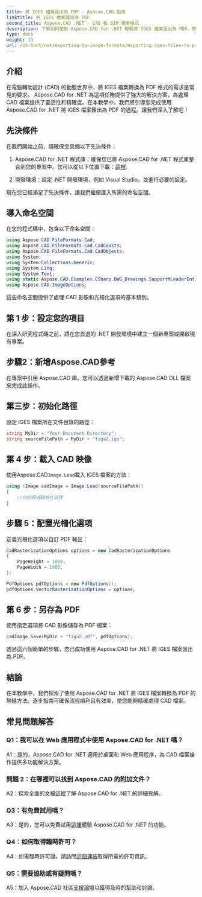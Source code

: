 ```yaml
---
title: 將 IGES 檔案匯出為 PDF - Aspose.CAD 指南
linktitle: 將 IGES 檔案匯出為 PDF
second_title: Aspose.CAD .NET - CAD 和 BIM 檔案格式
description: 了解如何使用 Aspose.CAD for .NET 輕鬆將 IGES 檔案匯出為 PDF。按照我們的逐步指南進行精確的 CAD 檔案操作。
type: docs
weight: 11
url: /zh-hant/net/exporting-to-image-formats/exporting-iges-files-to-pdf/
---
```

## 介紹

在電腦輔助設計 (CAD) 的動態世界中，將 IGES 檔案轉換為 PDF 格式的需求是常見的要求。 Aspose.CAD for .NET 為這項任務提供了強大的解決方案，為處理 CAD 檔案提供了靈活性和精確度。在本教學中，我們將引導您完成使用 Aspose.CAD for .NET 將 IGES 檔案匯出為 PDF 的過程。讓我們深入了解吧！

## 先決條件

在我們開始之前，請確保您具備以下先決條件：

1.  Aspose.CAD for .NET 程式庫：確保您已將 Aspose.CAD for .NET 程式庫整合到您的專案中。您可以從以下位置下載：[這裡](https://releases.aspose.com/cad/net/).

2. 開發環境：設定 .NET 開發環境，例如 Visual Studio，並進行必要的設定。

現在您已經滿足了先決條件，讓我們繼續匯入所需的命名空間。

## 導入命名空間

在您的程式碼中，包含以下命名空間：

```csharp
using Aspose.CAD.FileFormats.Cad;
using Aspose.CAD.FileFormats.Cad.CadConsts;
using Aspose.CAD.FileFormats.Cad.CadObjects;
using System;
using System.Collections.Generic;
using System.Linq;
using System.Text;
using static Aspose.CAD.Examples.CSharp.DWG_Drawings.SupportMLeaderEntityForDWGFormat;
using Aspose.CAD.ImageOptions;
```

這些命名空間提供了處理 CAD 影像和光柵化選項的基本類別。

## 第 1 步：設定您的項目

在深入研究程式碼之前，請在您首選的 .NET 開發環境中建立一個新專案或開啟現有專案。

## 步驟2：新增Aspose.CAD參考

在專案中引用 Aspose.CAD 庫。您可以透過新增下載的 Aspose.CAD DLL 檔案來完成此操作。

## 第三步：初始化路徑

設定 IGES 檔案所在文件目錄的路徑：

```csharp
string MyDir = "Your Document Directory";
string sourceFilePath = MyDir + "figa2.igs";
```

## 第 4 步：載入 CAD 映像

使用Aspose.CAD`Image.Load`載入 IGES 檔案的方法：

```csharp
using (Image cadImage = Image.Load(sourceFilePath))
{
    //你的程式碼放在這裡
}
```

## 步驟 5：配置光柵化選項

定義光柵化選項以自訂 PDF 輸出：

```csharp
CadRasterizationOptions options = new CadRasterizationOptions
{
    PageHeight = 1000,
    PageWidth = 1000,
};

PdfOptions pdfOptions = new PdfOptions();
pdfOptions.VectorRasterizationOptions = options;
```

## 第 6 步：另存為 PDF

使用指定選項將 CAD 影像儲存為 PDF 檔案：

```csharp
cadImage.Save(MyDir + "figa2.pdf", pdfOptions);
```

透過這六個簡單的步驟，您已成功使用 Aspose.CAD for .NET 將 IGES 檔案匯出為 PDF。

## 結論

在本教學中，我們探索了使用 Aspose.CAD for .NET 將 IGES 檔案轉換為 PDF 的無縫方法。逐步指南可確保流程順利且有效率，使您能夠精確處理 CAD 檔案。


## 常見問題解答

### Q1：我可以在 Web 應用程式中使用 Aspose.CAD for .NET 嗎？

A1：是的，Aspose.CAD for .NET 適用於桌面和 Web 應用程序，為 CAD 檔案操作提供多功能解決方案。

### 問題 2：在哪裡可以找到 Aspose.CAD 的附加文件？

 A2：探索全面的文檔[這裡](https://reference.aspose.com/cad/net/)了解 Aspose.CAD for .NET 的詳細見解。

### Q3：有免費試用嗎？

 A3：是的，您可以免費試用[這裡](https://releases.aspose.com/)體驗 Aspose.CAD for .NET 的功能。

### Q4：如何取得臨時許可？

 A4：如需臨時許可證，請訪問[這個連結](https://purchase.aspose.com/temporary-license/)取得所需的許可資訊。

### Q5：需要協助或有疑問嗎？

A5：加入 Aspose.CAD 社區[支援論壇](https://forum.aspose.com/c/cad/19)以獲得及時的幫助和討論。